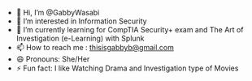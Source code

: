 - 👋 Hi, I’m @GabbyWasabi
- 👀 I’m interested in Information Security 
- 🌱 I’m currently learning for CompTIA Security+ exam and The Art of Investigation (e-Learning) with Splunk
- 📫 How to reach me : thisisgabbyb@gmail.com
- 😄 Pronouns: She/Her
- ⚡ Fun fact: I like Watching Drama and Investigation type of Movies 

<!---
GabbyWasabi/GabbyWasabi is a ✨ special ✨ repository because its `README.md` (this file) appears on your GitHub profile.
You can click the Preview link to take a look at your changes.
--->
